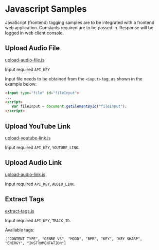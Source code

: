 # Javascript Samples

JavaScript (frontend) tagging samples are to be integrated with a frontend web application.
Constants required are to be passed in. Response will be logged in web client console.

## Upload Audio File

[upload-audio-file.js](upload-audio-file.js)

Input required `API_KEY`

Input file needs to be obtained from the `<input>` tag, as shown in the example below:

 ```html
<input type="file" id="fileInput">
...
<script>
    var fileInput = document.getElementById("fileInput");
</script>
 ```

## Upload YouTube Link

[upload-youtube-link.js](upload-youtube-link.js)

Input required `API_KEY`, `YOUTUBE_LINK`.

## Upload Audio Link

[upload-audio-link.js](upload-audio-link.js)

Input required `API_KEY`, `AUDIO_LINK`.

## Extract Tags

[extract-tags.js](extract-tags.js)

Input required `API_KEY`, `TRACK_ID`.

Available tags:

`["CONTENT TYPE", "GENRE V3", "MOOD", "BPM", "KEY", "KEY SHARP", "ENERGY", "INSTRUMENTATION"]`
